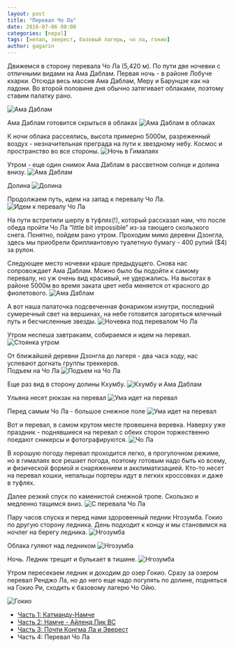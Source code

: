 ```yaml
---
layout: post
title: "Перевал Чо Ла"
date: 2016-07-06 08:00
categories: [nepal]
tags: [непал, эверест, базовый лагерь, чо ла, гокио]
author: gagarin
---
```


Движемся в сторону перевала Чо Ла (5,420 м). По пути две ночевки с отличными видами на Ама Даблам.
Первая ночь - в районе Лобуче кхарки. Отсюда весь массив Ама Даблам, Меру и Барунцзе как на ладони.
Во второй половине дня обычно затягивает облаками, поэтому ставим палатку рано.

![Ама Даблам](9775.jpg)

Ама Даблам готовится скрыться в облаках
![Ама Даблам в облаках](9782.jpg)

К ночи облака рассеялись, высота примерно 5000м, разреженный воздух - незначительная преграда на пути к звездному небу. Космос и пространство во все стороны.
![Ночь в Гималаях](9820.jpg)

Утром - еще один снимок Ама Даблам в рассветном солнце и долина внизу.
![Ама Даблам](9832.jpg)

Долина
![Долина](9849.jpg)

Продолжаем путь, идем на запад к перевалу Чо Ла. 
![Идем к перевалу Чо Ла](9867.jpg)

На пути встретили шерпу в туфлях(!), который рассказал нам, что после обеда пройти Чо Ла “little bit impossible” из-за тающего скользкого снега. Понятно, пойдем рано утром.
Проходим мимо деревни Дзонгла, здесь мы приобрели бриллиантовую туалетную бумагу - 400 рупий ($4) за рулон.

Следующее место ночевки краше предыдущего.
Снова нас сопровождает Ама Даблам. Можно было бы подойти к самому перевалу, но уж очень вид красивый, не удержались.
На высотах в районе 5000м во время заката цвет неба меняется от красного до фиолетового.
![Ама Даблам](9909.jpg)

А вот наша палаточка подсвеченная фонариком изнутри, последний сумеречный свет на вершинах, на небе готовится загореться млечный путь и бесчисленные звезды.
![Ночевка под перевалом Чо Ла](9930.jpg)

Утром неспеша завтракаем, собираемся и идем на перевал.
![Стоянка утром](0013.jpg)

От ближайшей деревни Дзонгла до лагеря - два часа ходу, нас успевают догнать группы треккеров.   
Подъем на Чо Ла
![Подъем на Чо Ла](0028.jpg)

Еще раз вид в сторону долины Кхумбу.
![Кхумбу и Ама Даблам](0031.jpg)

Ульяна несет рюкзак на перевал
![Ума идет на перевал](0036.jpg)

Перед самым Чо Ла - большое снежное поле
![Ума идет на перевал](0049.jpg)

Вот и перевал, в самом крутом месте провешена веревка.
Наверху уже праздник - поднявшиеся на перевал с обеих сторон торжественно поедают сникерсы и фотографируются.
![Чо Ла](0064.jpg)

В хорошую погоду перевал проходится легко, в прогулочном режиме, но в гималаях все решает погода, поэтому готовым надо быть ко всему, и физической формой и снаряжением и акклиматизацией.
Кто-то несет на перевал кошки, непальцы портеры идут в легких кроссовках и даже в туфлях.

Далее резкий спуск по каменистой снежной тропе. Скользко и медленно тащимся вниз.
![С перевала Чо Ла](0092.jpg)

Пару часов спуска и перед нами здоровенный ледник Нгозумба. Гокио по другую сторону ледника.
День подходит к концу и мы становимся на ночлег на берегу ледника.
![Нгозумба](0103.jpg)

Облака гуляют над ледником
![Нгозумба](0104.jpg)

Ночь. Ледник трещит и булькает в тишине.
![Нгозумба](0180.jpg)

Утром пересекаем ледник и доходим до озер Гокио.
Сразу за озером перевал Ренджо Ла, но до него еще надо погулять по долине, подняться на Гокио Ри, сходить к базовому лагерю Чо Ойю.

![Гокио](0205.jpg)


- [Часть 1: Катманду-Намче](/kathmandu-namche/)
- [Часть 2: Намче - Айленд Пик BC](/namche-island-peak/)
- [Часть 3: Почти Конгма Ла и Эверест](/everest-bc/)
- Часть 4: Перевал Чо Ла

